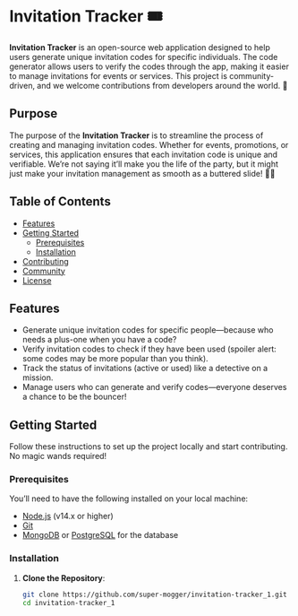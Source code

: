 # Invitation Tracker 🎟️

**Invitation Tracker** is an open-source web application designed to help users generate unique invitation codes for specific individuals. The code generator allows users to verify the codes through the app, making it easier to manage invitations for events or services. This project is community-driven, and we welcome contributions from developers around the world. 🚀

## Purpose

The purpose of the **Invitation Tracker** is to streamline the process of creating and managing invitation codes. Whether for events, promotions, or services, this application ensures that each invitation code is unique and verifiable. We’re not saying it’ll make you the life of the party, but it might just make your invitation management as smooth as a buttered slide! 🧈✨

## Table of Contents

- [Features](#features)
- [Getting Started](#getting-started)
  - [Prerequisites](#prerequisites)
  - [Installation](#installation)
- [Contributing](#contributing)
- [Community](#community)
- [License](#license)

## Features

- Generate unique invitation codes for specific people—because who needs a plus-one when you have a code?
- Verify invitation codes to check if they have been used (spoiler alert: some codes may be more popular than you think).
- Track the status of invitations (active or used) like a detective on a mission.
- Manage users who can generate and verify codes—everyone deserves a chance to be the bouncer!

## Getting Started

Follow these instructions to set up the project locally and start contributing. No magic wands required!

### Prerequisites

You’ll need to have the following installed on your local machine:

- [Node.js](https://nodejs.org/) (v14.x or higher)
- [Git](https://git-scm.com/)
- [MongoDB](https://www.mongodb.com/) or [PostgreSQL](https://www.postgresql.org/) for the database

### Installation

1. **Clone the Repository**:
   ```bash
   git clone https://github.com/super-mogger/invitation-tracker_1.git
   cd invitation-tracker_1

